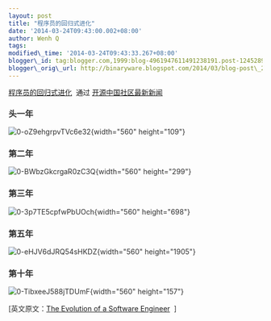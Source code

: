```yaml
--- 
layout: post 
title: "程序员的回归式进化" 
date: '2014-03-24T09:43:00.002+08:00' 
author: Wenh Q
tags:
modified\_time: '2014-03-24T09:43:33.267+08:00' 
blogger\_id: tag:blogger.com,1999:blog-4961947611491238191.post-1245289165605624976
blogger\_orig\_url: http://binaryware.blogspot.com/2014/03/blog-post\_24.html
---
```

[程序员的回归式进化](http://www.oschina.net/news/50011/the-evolution-of-a-software-engineer)  通过
[开源中国社区最新新闻](http://www.oschina.net/?from=rss)
<div dir="ltr"
style="color: #303030; font-size: 14px; line-height: 20px; margin-top: 15px;">

### 头一年

![0-oZ9ehgrpvTVc6e32](http://static.oschina.net/uploads/img/201403/24070720_8ANi.png){width="560"
height="109"}

### 第二年

![0-BWbzGkcrgaR0zC3Q](http://static.oschina.net/uploads/img/201403/24070720_Zmn5.png){width="560"
height="299"}

### 第三年

![0-3p7TE5cpfwPbUOch](http://static.oschina.net/uploads/img/201403/24070720_PFOu.png){width="560"
height="698"}

### 第五年

![0-eHJV6dJRQ54sHKDZ](http://static.oschina.net/uploads/img/201403/24070720_NULQ.png){width="560"
height="1905"}

### 第十年

![0-TibxeeJ588jTDUmF](http://static.oschina.net/uploads/img/201403/24070720_rXWS.png){width="560"
height="157"}


[英文原文：[The Evolution of a Software
Engineer](https://medium.com/on-coding/db854689243) 
]

</div>
